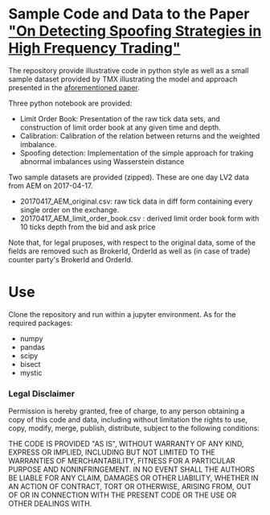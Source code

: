 # Sample Code and Data to the Paper ["On Detecting Spoofing Strategies in High Frequency Trading"](https://papers.ssrn.com/sol3/papers.cfm?abstract_id=3746263)

The repository provide illustrative code in python style as well as a small sample dataset provided by TMX illustrating the model and approach presented in the [aforementioned paper](https://papers.ssrn.com/sol3/papers.cfm?abstract_id=3746263).

Three python notebook are provided:

* Limit Order Book: Presentation of the raw tick data sets, and construction of limit order book at any given time and depth.
* Calibration: Calibration of the relation between returns and the weighted imbalance.
* Spoofing detection: Implementation of the simple approach for traking abnormal imbalances using Wasserstein distance

Two sample datasets are provided (zipped). These are one day LV2 data from AEM on 2017-04-17.

* 20170417_AEM_original.csv: raw tick data in diff form containing every single order on the exchange.
* 20170417_AEM_limit_order_book.csv : derived limit order book form with 10 ticks depth from the bid and ask price

Note that, for legal pruposes, with respect to the original data, some of the fields are removed such as BrokerId, OrderId as well as (in case of trade) counter party's BrokerId and OrderId.

# Use

Clone the repository and run within a jupyter environment.
As for the required packages:

* numpy
* pandas
* scipy
* bisect
* mystic


### Legal Disclaimer

Permission is hereby granted, free of charge, to any person obtaining a copy of this code and data, including without limitation the rights to use, copy, modify, merge, publish, distribute, subject to the following conditions:

THE CODE IS PROVIDED "AS IS", WITHOUT WARRANTY OF ANY KIND, EXPRESS OR IMPLIED, INCLUDING BUT NOT LIMITED TO THE WARRANTIES OF MERCHANTABILITY, FITNESS FOR A PARTICULAR PURPOSE AND NONINFRINGEMENT. IN NO EVENT SHALL THE AUTHORS BE LIABLE FOR ANY CLAIM, DAMAGES OR OTHER LIABILITY, WHETHER IN AN ACTION OF CONTRACT, TORT OR OTHERWISE, ARISING FROM, OUT OF OR IN CONNECTION WITH THE PRESENT CODE OR THE USE OR OTHER DEALINGS WITH.
